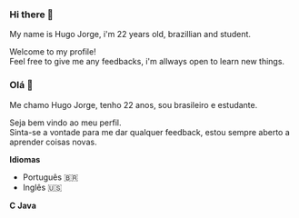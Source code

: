 ### Hi there 👋
 My name is Hugo Jorge, i'm 22 years old, brazillian and student.  
 
 Welcome to my profile!  
 Feel free to give me any feedbacks, i'm allways open to learn new things. 

 ### Olá 👋
 Me chamo Hugo Jorge, tenho 22 anos, sou brasileiro e estudante.
 
 Seja bem vindo ao meu perfil.  
 Sinta-se a vontade para me dar qualquer feedback, estou sempre aberto a aprender coisas novas.
 
 **Idiomas**
 * Português :brazil:
 * Inglês :us:
 
  **C**  **Java**
